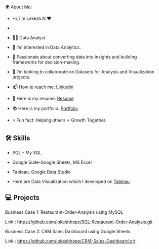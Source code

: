 🌍 About Me:

- Hi, I’m Lokesh.N ❤️
- 
- 👩‍💻 Data Analyst
  
- 👀 I’m interested in Data Analytics.
  
- 🎯 Passionate about converting data into insights and building frameworks for decision-making.
  
- 📑 I’m looking to collaborate on Datasets for Analysis and Visualization projects.
  
- 📬 How to reach me: [Linkedin](https://www.linkedin.com/in/lokeshhope/)
  
- 📄 Here is my resume: [Resume](https://drive.google.com/file/d/1BTc86PZI3UvVO4xnNzoufMZ5sUudbNV1/view?usp=sharing)
  
- 📚 Here is my portfolio: [Portfolio](https://www.datascienceportfol.io/iamarsingh)
  
- ⚡ Fun fact: Helping others ∝ Growth Together. 

## 🛠 Skills
- SQL - My SQL
- Google Suite-Google Sheets, MS Excel
- Tableau, Google Data Studio 

- Here are Data Visualization which I developed on [Tableau](https://public.tableau.com/app/profile/amar.singh1017/vizzes) 

## 💻 Projects
Business Case 1: Restaurant-Order-Analysis using MySQL

Link : https://github.com/lokeshhope/SQL-Restaurant-Order-Analysis.git

Business Case 2: CRM Sales Dashboard using Google Sheets

Link : https://github.com/lokeshhope/CRM-Sales-Dashboard.git
